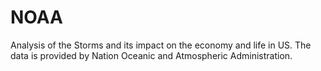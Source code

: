 # NOAA
Analysis of the Storms and its impact on the economy and life in US. The data is provided by Nation Oceanic and Atmospheric Administration. 
